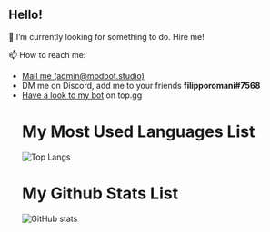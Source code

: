 <h2>Hello!</h2>

🔭 I’m currently looking for something to do. Hire me!

📫 How to reach me:
<ul>
    <li><a href="mailto:admin@modbot.studio">Mail me (admin@modbot.studio)</a></li>
    <li>DM me on Discord, add me to your friends <strong>filipporomani#7568</strong></li>
    <li><a href="https://top.gg/bot/780697130909302805" target=new >Have a look to my bot</a> on top.gg</li>


# My Most Used Languages List
![Top Langs](https://github-readme-stats.vercel.app/api/top-langs/?username=filipporomani&text_color=daf7dc&title_color=ffffff&bg_color=8e2de2,8e2de2,4a00e0)

# My Github Stats List
![GitHub stats](https://github-readme-stats.vercel.app/api?username=filipporomani&show_icons=true&title_color=ffffff&text_color=daf7dc&bg_color=8e2de2,8e2de2,4a00e0)
